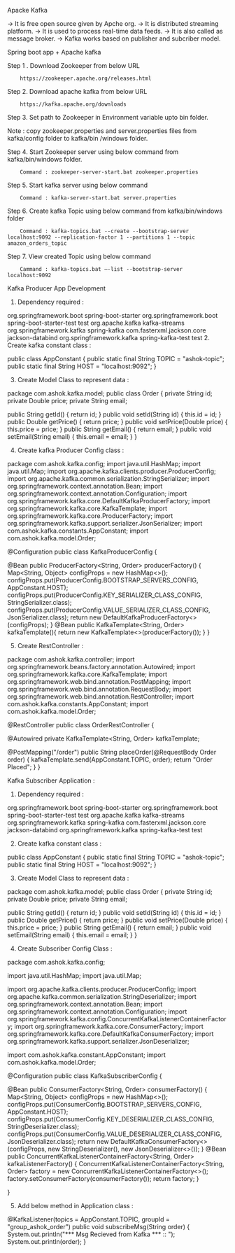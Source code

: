 Apacke Kafka

-> It is free open source given by Apche org.
-> It is distributed streaming platform.
-> It is used to process real-time data feeds.
-> It is also called as message broker.
-> Kafka works based on publisher and subcriber model.

Spring boot app + Apache kafka


Step 1 . Download Zookeeper from below URL

		https://zookeeper.apache.org/releases.html

Step 2. Download apache kafka from below URL
		
		https://kafka.apache.org/downloads

Step 3. Set path to Zookeeper in Environment variable upto bin folder.

Note : copy zookeeper.properties and server.properties files from kafka/config folder to kafka/bin /windows folder.

Step 4. Start Zookeeper server using below command from kafka/bin/windows folder.

		Command : zookeeper-server-start.bat zookeeper.properties

Step 5. Start kafka server using below command

		Command : kafka-server-start.bat server.properties

Step 6. Create kafka Topic using below command from kafka/bin/windows folder

		Command : kafka-topics.bat --create --bootstrap-server localhost:9092 --replication-factor 1 --partitions 1 --topic amazon_orders_topic

Step 7. View created Topic using below command 

		Cammand : kafka-topics.bat –-list --bootstrap-server localhost:9092 


Kafka Producer App Development

1.	Dependency required :

<dependencies>
<dependency>
<groupId>org.springframework.boot</groupId>
<artifactId>spring-boot-starter</artifactId>
</dependency>
<dependency>
<groupId>org.springframework.boot</groupId>
<artifactId>spring-boot-starter-test</artifactId>
<scope>test</scope>
</dependency>
<dependency>
<groupId>org.apache.kafka</groupId>
<artifactId>kafka-streams</artifactId>
</dependency>
<dependency>
<groupId>org.springframework.kafka</groupId>
<artifactId>spring-kafka</artifactId>
</dependency>
<dependency>
<groupId>com.fasterxml.jackson.core</groupId>
<artifactId>jackson-databind</artifactId>
</dependency>
<dependency>
<groupId>org.springframework.kafka</groupId>
<artifactId>spring-kafka-test</artifactId>
<scope>test</scope>
</dependency>
</dependencies>
2.	Create kafka constant class : 

public class AppConstant {
public static final String TOPIC = "ashok-topic";
public static final String HOST = "localhost:9092";
}

3.	Create Model Class to represent data : 

package com.ashok.kafka.model;
public class Order {
private String id;
private Double price;
private String email;

public String getId() {
return id;
}
public void setId(String id) {
this.id = id;
}
public Double getPrice() {
return price;
}
public void setPrice(Double price) {
this.price = price;
}
public String getEmail() {
return email;
}
public void setEmail(String email) {
this.email = email;
}
}

4.	Create kafka Producer Config class :

package com.ashok.kafka.config;
import java.util.HashMap;
import java.util.Map;
import org.apache.kafka.clients.producer.ProducerConfig;
import org.apache.kafka.common.serialization.StringSerializer;
import org.springframework.context.annotation.Bean;
import org.springframework.context.annotation.Configuration;
import org.springframework.kafka.core.DefaultKafkaProducerFactory;
import org.springframework.kafka.core.KafkaTemplate;
import org.springframework.kafka.core.ProducerFactory;
import org.springframework.kafka.support.serializer.JsonSerializer;
import com.ashok.kafka.constants.AppConstant;
import com.ashok.kafka.model.Order;

@Configuration
public class KafkaProducerConfig {

@Bean
public ProducerFactory<String, Order> producerFactory() {
Map<String, Object> configProps = new HashMap<>();
configProps.put(ProducerConfig.BOOTSTRAP_SERVERS_CONFIG, AppConstant.HOST);
configProps.put(ProducerConfig.KEY_SERIALIZER_CLASS_CONFIG, StringSerializer.class);
configProps.put(ProducerConfig.VALUE_SERIALIZER_CLASS_CONFIG, JsonSerializer.class);
return new DefaultKafkaProducerFactory<>(configProps);
}
@Bean
public KafkaTemplate<String, Order> kafkaTemplate(){
return new KafkaTemplate<>(producerFactory());
}
}

5.	Create RestController : 

package com.ashok.kafka.controller;
import org.springframework.beans.factory.annotation.Autowired;
import org.springframework.kafka.core.KafkaTemplate;
import org.springframework.web.bind.annotation.PostMapping;
import org.springframework.web.bind.annotation.RequestBody;
import org.springframework.web.bind.annotation.RestController;
import com.ashok.kafka.constants.AppConstant;
import com.ashok.kafka.model.Order;

@RestController
public class OrderRestController {

@Autowired
private KafkaTemplate<String, Order> kafkaTemplate;

@PostMapping("/order")
public String placeOrder(@RequestBody Order order) {
kafkaTemplate.send(AppConstant.TOPIC, order);
return "Order Placed";
}
}

Kafka Subscriber Application :

1.	Dependency required :

<dependencies>
<dependency>
<groupId>org.springframework.boot</groupId>
<artifactId>spring-boot-starter</artifactId>
</dependency>
<dependency>
<groupId>org.springframework.boot</groupId>
<artifactId>spring-boot-starter-test</artifactId>
<scope>test</scope>
</dependency>
<dependency>
<groupId>org.apache.kafka</groupId>
<artifactId>kafka-streams</artifactId>
</dependency>
<dependency>
<groupId>org.springframework.kafka</groupId>
<artifactId>spring-kafka</artifactId>
</dependency>
<dependency>
<groupId>com.fasterxml.jackson.core</groupId>
<artifactId>jackson-databind</artifactId>
</dependency>
<dependency>
<groupId>org.springframework.kafka</groupId>
<artifactId>spring-kafka-test</artifactId>
<scope>test</scope>
</dependency>
</dependencies>

2.	Create kafka constant class : 

public class AppConstant {
public static final String TOPIC = "ashok-topic";
public static final String HOST = "localhost:9092";
}

3.	Create Model Class to represent data : 

package com.ashok.kafka.model;
public class Order {
private String id;
private Double price;
private String email;

public String getId() {
return id;
}
public void setId(String id) {
this.id = id;
}
public Double getPrice() {
return price;
}
public void setPrice(Double price) {
this.price = price;
}
public String getEmail() {
return email;
}
public void setEmail(String email) {
this.email = email;
}
}


4.	Create Subscriber Config Class :

package com.ashok.kafka.config;

import java.util.HashMap;
import java.util.Map;

import org.apache.kafka.clients.producer.ProducerConfig;
import org.apache.kafka.common.serialization.StringDeserializer;
import org.springframework.context.annotation.Bean;
import org.springframework.context.annotation.Configuration;
import org.springframework.kafka.config.ConcurrentKafkaListenerContainerFactory;
import org.springframework.kafka.core.ConsumerFactory;
import org.springframework.kafka.core.DefaultKafkaConsumerFactory;
import org.springframework.kafka.support.serializer.JsonDeserializer;

import com.ashok.kafka.constant.AppConstant;
import com.ashok.kafka.model.Order;

@Configuration
public class KafkaSubscriberConfig {

@Bean
public ConsumerFactory<String, Order> consumerFactory() {
Map<String, Object> configProps = new HashMap<>();
configProps.put(ConsumerConfig.BOOTSTRAP_SERVERS_CONFIG, AppConstant.HOST);
configProps.put(ConsumerConfig.KEY_DESERIALIZER_CLASS_CONFIG, StringDeserializer.class);
configProps.put(ConsumerConfig.VALUE_DESERIALIZER_CLASS_CONFIG, JsonDeserializer.class);
return new DefaultKafkaConsumerFactory<>(configProps, new StringDeserializer(), new JsonDeserializer<>());
}
@Bean
public ConcurrentKafkaListenerContainerFactory<String, Order> kafkaListenerFactory() {
ConcurrentKafkaListenerContainerFactory<String, Order> factory = new ConcurrentKafkaListenerContainerFactory<>();
factory.setConsumerFactory(consumerFactory());
return factory;
}


}

5.	Add below method in Application class :

@KafkaListener(topics = AppConstant.TOPIC, groupId = "group_ashok_order")
public void subscribeMsg(String order) {
System.out.println("*** Msg Recieved from Kafka *** :: ");
System.out.println(order);
}
